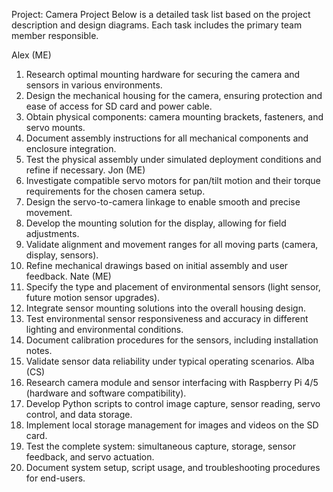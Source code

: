 Project: Camera Project
Below is a detailed task list based on the project description and design diagrams. Each task includes the primary team member responsible.
 
Alex (ME)
1.	Research optimal mounting hardware for securing the camera and sensors in various environments.
2.	Design the mechanical housing for the camera, ensuring protection and ease of access for SD card and power cable.
3.	Obtain physical components: camera mounting brackets, fasteners, and servo mounts.
4.	Document assembly instructions for all mechanical components and enclosure integration.
5.	Test the physical assembly under simulated deployment conditions and refine if necessary.
Jon (ME)
6.	Investigate compatible servo motors for pan/tilt motion and their torque requirements for the chosen camera setup.
7.	Design the servo-to-camera linkage to enable smooth and precise movement.
8.	Develop the mounting solution for the display, allowing for field adjustments.
9.	Validate alignment and movement ranges for all moving parts (camera, display, sensors).
10.	Refine mechanical drawings based on initial assembly and user feedback.
Nate (ME)
11.	Specify the type and placement of environmental sensors (light sensor, future motion sensor upgrades).
12.	Integrate sensor mounting solutions into the overall housing design.
13.	Test environmental sensor responsiveness and accuracy in different lighting and environmental conditions.
14.	Document calibration procedures for the sensors, including installation notes.
15.	Validate sensor data reliability under typical operating scenarios.
Alba (CS)
16.	Research camera module and sensor interfacing with Raspberry Pi 4/5 (hardware and software compatibility).
17.	Develop Python scripts to control image capture, sensor reading, servo control, and data storage.
18.	Implement local storage management for images and videos on the SD card.
19.	Test the complete system: simultaneous capture, storage, sensor feedback, and servo actuation.
20.	Document system setup, script usage, and troubleshooting procedures for end-users.

